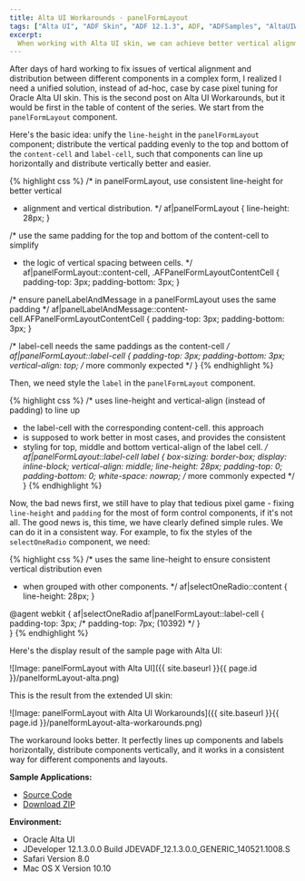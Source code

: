 ```yaml
---
title: Alta UI Workarounds - panelFormLayout
tags: ["Alta UI", "ADF Skin", "ADF 12.1.3", ADF, "ADFSamples", "AltaUIWorkarounds"]
excerpt: 
  When working with Alta UI skin, we can achieve better vertical alignment and distribution by unifying line-height and the vertical paddings of the panelFormLayout component. 
---
```

After days of hard working to fix issues of vertical alignment and distribution between different components in a complex form, I realized I need a unified solution, instead of ad-hoc, case by case pixel tuning for Oracle Alta UI skin. This is the second post on Alta UI Workarounds, but it would be first in the table of content of the series. We start from the `panelFormLayout` component.

Here's the basic idea: unify the `line-height` in the `panelFormLayout` component; distribute the vertical padding evenly to the top and bottom of the `content-cell` and `label-cell`, such that components can line up horizontally and distribute vertically better and easier.

{% highlight css %}
/* in panelFormLayout, use consistent line-height for better vertical
 * alignment and vertical distribution. 
 */
af|panelFormLayout {
  line-height: 28px;
}

/* use the same padding for the top and bottom of the content-cell to simplify
 * the logic of vertical spacing between cells.
 */
af|panelFormLayout::content-cell,
.AFPanelFormLayoutContentCell {
  padding-top: 3px;
  padding-bottom: 3px;
}

/* ensure panelLabelAndMessage in a panelFormLayout uses the same padding */
af|panelLabelAndMessage::content-cell.AFPanelFormLayoutContentCell {
  padding-top: 3px;
  padding-bottom: 3px;
}

/* label-cell needs the same paddings as the content-cell  */
af|panelFormLayout::label-cell {
  padding-top: 3px;
  padding-bottom: 3px;
  vertical-align: top;  /* more commonly expected */
}
{% endhighlight %}

Then, we need style the `label` in the `panelFormLayout` component.

{% highlight css %}
/* uses line-height and vertical-align (instead of padding) to line up 
 * the label-cell with the corresponding content-cell. this approach 
 * is supposed to work better in most cases, and provides the consistent
 * styling for top, middle and bottom vertical-align of the label cell.
 */
af|panelFormLayout::label-cell label {
  box-sizing: border-box;
  display: inline-block;
  vertical-align: middle;
  line-height: 28px;
  padding-top: 0;
  padding-bottom: 0;
  white-space: nowrap; /* more commonly expected */
}
{% endhighlight %}

Now, the bad news first, we still have to play that tedious pixel game - fixing `line-height` and `padding` for the most of form control components, if it's not all. The good news is, this time, we have clearly defined simple rules. We can do it in a consistent way. For example, to fix the styles of the `selectOneRadio` component, we need:

{% highlight css %}
/* uses the same line-height to ensure consistent vertical distribution even
 * when grouped with other components.
 */
af|selectOneRadio::content {
  line-height: 28px;
}

@agent webkit {
  af|selectOneRadio af|panelFormLayout::label-cell {
    padding-top: 3px; /* padding-top: 7px; (10392) */
  }    
}
{% endhighlight %}

Here's the display result of the sample page with Alta UI:

![Image: panelFormLayout with Alta UI]({{ site.baseurl }}{{ page.id }}/panelformLayout-alta.png)

This is the result from the extended UI skin:

![Image: panelFormLayout with Alta UI Workarounds]({{ site.baseurl }}{{ page.id }}/panelformLayout-alta-workarounds.png)

The workaround looks better. It perfectly lines up components and labels horizontally, distribute components vertically, and it works in a consistent way for different components and layouts.

**Sample Applications:**

* [Source Code](https://github.com/adfsamples/AltaUIWorkarounds)
* [Download ZIP](https://github.com/adfsamples/AltaUIWorkarounds/archive/master.zip)

**Environment:**

* Oracle Alta UI
* JDeveloper 12.1.3.0.0 Build JDEVADF_12.1.3.0.0_GENERIC_140521.1008.S
* Safari Version 8.0
* Mac OS X Version 10.10
